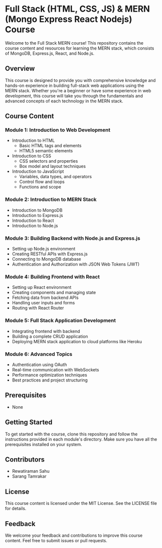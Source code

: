 # Full Stack (HTML, CSS, JS) & MERN (Mongo Express React Nodejs) Course

Welcome to the Full Stack MERN course! This repository contains the course content and resources for learning the MERN stack, which consists of MongoDB, Express.js, React, and Node.js.

## Overview
This course is designed to provide you with comprehensive knowledge and hands-on experience in building full-stack web applications using the MERN stack. Whether you're a beginner or have some experience in web development, this course will take you through the fundamentals and advanced concepts of each technology in the MERN stack.

## Course Content
### Module 1: Introduction to Web Development
- Introduction to HTML
  - Basic HTML tags and elements
  - HTML5 semantic elements
- Introduction to CSS
  - CSS selectors and properties
  - Box model and layout techniques
- Introduction to JavaScript
  - Variables, data types, and operators
  - Control flow and loops
  - Functions and scope

### Module 2: Introduction to MERN Stack
- Introduction to MongoDB
- Introduction to Express.js
- Introduction to React
- Introduction to Node.js

### Module 3: Building Backend with Node.js and Express.js
- Setting up Node.js environment
- Creating RESTful APIs with Express.js
- Connecting to MongoDB database
- Authentication and Authorization with JSON Web Tokens (JWT)

### Module 4: Building Frontend with React
- Setting up React environment
- Creating components and managing state
- Fetching data from backend APIs
- Handling user inputs and forms
- Routing with React Router

### Module 5: Full Stack Application Development
- Integrating frontend with backend
- Building a complete CRUD application
- Deploying MERN stack application to cloud platforms like Heroku

### Module 6: Advanced Topics
- Authentication using OAuth
- Real-time communication with WebSockets
- Performance optimization techniques
- Best practices and project structuring

## Prerequisites
- None

## Getting Started
To get started with the course, clone this repository and follow the instructions provided in each module's directory. Make sure you have all the prerequisites installed on your system.

## Contributors
- Rewatiraman Sahu
- Sarang Tamrakar

## License
This course content is licensed under the MIT License. See the LICENSE file for details.

## Feedback
We welcome your feedback and contributions to improve this course content. Feel free to submit issues or pull requests.
